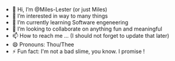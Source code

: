 - 👋 Hi, I’m @Miles-Lester (or just Miles)
- 👀 I’m interested in way to many things 
- 🌱 I’m currently learning Software engeneering
- 💞️ I’m looking to collaborate on anything fun and meaningful
- 📫 How to reach me ... (I should not forget to update that later)
- 😄 Pronouns: Thou/Thee
- ⚡ Fun fact: I'm not a bad slime, you know. I promise !

<!---
Miles-Lester/Miles-Lester is a ✨ special ✨ repository because its `README.md` (this file) appears on your GitHub profile.
You can click the Preview link to take a look at your changes.
--->
